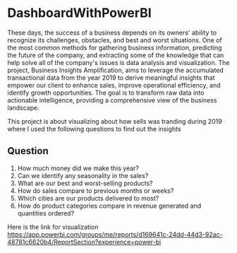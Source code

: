# DashboardWithPowerBI

These days, the success of a business depends on its owners' ability to recognize its challenges, obstacles, and best and worst situations.
One of the most common methods for gathering business information, predicting the future of the company, and extracting some of the knowledge that can help solve all of the company's issues is data analysis and visualization.
The project, Business Insights Amplification, aims to leverage the accumulated transactional data from the year 2019 to derive meaningful insights that empower our client to enhance sales, improve operational efficiency, and identify growth opportunities. 
The goal is to transform raw data into actionable intelligence, providing a comprehensive view of the business landscape.

This project is about visualizing about how sells was tranding during 2019 where I used the following questions to find out the insights

Question
--------
1. How much money did we make this year?
2. Can we identify any seasonality in the sales?
3. What are our best and worst-selling products?
4. How do sales compare to previous months or weeks?
5. Which cities are our products delivered to most?
6. How do product categories compare in revenue generated and quantities ordered?

Here is the link for visualization
https://app.powerbi.com/groups/me/reports/d169641c-24dd-44d3-92ac-48781c6620b4/ReportSection?experience=power-bi







